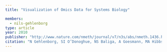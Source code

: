 ```yaml
---
title: "Visualization of Omics Data for Systems Biology"

members:
  - nils-gehlenborg
type: article
year: 2010
publisher: "http://www.nature.com/nmeth/journal/v7/n3s/abs/nmeth.1436.html"
citation: "N Gehlenborg, SI O’Donoghue, NS Baliga, A Goesmann, MA Hibbs, H Kitano, O Kohlbacher, H Neuweger, R Schneider, D Tenenbaum and AC Gavin, “Visualization of Omics Data for Systems Biology“, *Nature Methods* **7**(3):S56-S68 (2010)."
---
```

